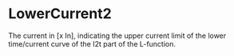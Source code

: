 LowerCurrent2
=============

The current in [x In], indicating the upper current limit of the lower time/current curve of the I2t part of the L-function.

